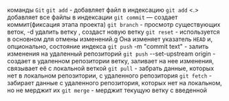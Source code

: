 команды `Git`
`git add` <file-name> - добавляет файл в индексацию `git add` <.> добавляет все файлы в индексации 
`git commit` — создает коммит(фиксация этапа проекта)
`git branch` - просмотр существующих веток, -d <name> удалить ветку , <name> создаст новую ветку 
`git reset` <file-name> - используется в основном для отмены изменений.g Она изменяет указатель `HEAD` и, опционально, состояние индекса
`git push` -m "commit text" - залить изменения на удаленный репозиторий
`git push` --set-upstream origin <new branch-name> - создает в удаленном репозитории ветку, заливает на нее изменения, связывает её с локальной веткой
`git pull` - забрать данные, которых нет в локальном репозитории, с удаленного репозитория
`git fetch` - забирает данные с удаленного репозитория, которых нет на локальном, но не мерджит их
`git merge` <branch-name> - мерджит текущую ветку с введенной 